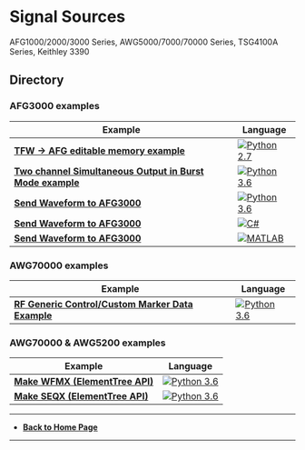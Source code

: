 # Signal Sources
AFG1000/2000/3000 Series, AWG5000/7000/70000 Series, TSG4100A Series, Keithley 3390 

## Directory
### AFG3000 examples

| Example                                                      | Language                                                     |
| ------------------------------------------------------------ | ------------------------------------------------------------ |
| **[TFW -> AFG editable memory example](./src/AfgTfwExample)** | [![Python 2.7](https://img.shields.io/badge/python-2.7-&?labelColor=3E434A&colorB=006281&logo=python)](https://www.python.org/downloads/release/python-2715/) |
| **[Two channel Simultaneous Output in Burst Mode example](./src/CH1-2BurstModeExample)** | [![Python 3.6](https://img.shields.io/badge/python-3.6-&?labelColor=3E434A&colorB=006281&logo=python)](https://www.python.org/downloads/release/python-360/) |
| **[Send Waveform to AFG3000](./src/AFG3KSendWaveformExample/python)** | [![Python 3.6](https://img.shields.io/badge/python-3.6-&?labelColor=3E434A&colorB=006281&logo=python)](https://www.python.org/downloads/release/python-360/) |
| **[Send Waveform to AFG3000](./src/AFG3KSendWaveformExample/cs)** | [![C#](https://img.shields.io/badge/-C%20Sharp-&?labelColor=3E434A&colorB=73BF44&logo=Microsoft)](https://github.com/dotnet/roslyn) |
| **[Send Waveform to AFG3000](./src/AFG3KSendWaveformExample/matlab)** | [![MATLAB](https://img.shields.io/badge/-MATLAB-&?labelColor=3E434A&colorB=F05A22&logo=Mathworks)](https://www.mathworks.com/products/matlab.html?s_tid=hp_products_matlab) |



### AWG70000 examples

| Example                                                      | Language                                                     |
| ------------------------------------------------------------ | ------------------------------------------------------------ |
| **[RF Generic Control/Custom Marker Data Example](./src/RFGenericCustomMarkerExample)** | [![Python 3.6](https://img.shields.io/badge/python-3.6-&?labelColor=3E434A&colorB=006281&logo=python)](https://www.python.org/downloads/release/python-360/) |



### AWG70000 & AWG5200 examples

| Example                                                  | Language                                                     |
| -------------------------------------------------------- | ------------------------------------------------------------ |
| **[Make WFMX (ElementTree API)](./src/MakeWFMXExample)** | [![Python 3.6](https://img.shields.io/badge/python-3.6-&?labelColor=3E434A&colorB=006281&logo=python)](https://www.python.org/downloads/release/python-360/) |
| **[Make SEQX (ElementTree API)](./src/MakeSEQXExample)** | [![Python 3.6](https://img.shields.io/badge/python-3.6-&?labelColor=3E434A&colorB=006281&logo=python)](https://www.python.org/downloads/release/python-360/) |



----
* **[Back to Home Page](./../../README.md)**
----


